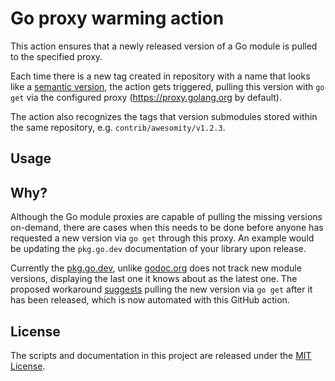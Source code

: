 Go proxy warming action
=======================

This action ensures that a newly released version of a Go module is pulled to the specified proxy.

Each time there is a new tag created in repository with a name that looks like a [semantic version](https://blog.golang.org/publishing-go-modules), the action gets triggered, pulling this version with `go get` via the
configured proxy (https://proxy.golang.org by default).

The action also recognizes the tags that version submodules stored within the same repository,
e.g. `contrib/awesomity/v1.2.3`.

Usage
-----

Why?
----

Although the Go module proxies are capable of pulling the missing versions on-demand, there are cases when
this needs to be done before anyone has requested a new version via `go get` through this proxy. An example
would be updating the `pkg.go.dev` documentation of your library upon release.

Currently the [pkg.go.dev](https://pkg.go.dev), unlike [godoc.org](https://godoc.org) does not track new
module versions, displaying the last one it knows about as the latest one. The proposed workaround
[suggests](https://github.com/golang/go/issues/37005#issuecomment-599541549) pulling the new version via
`go get` after it has been released, which is now automated with this GitHub action.

License
-------

The scripts and documentation in this project are released under the [MIT License](LICENSE).
